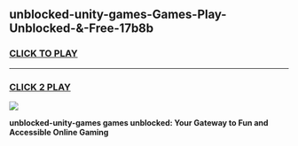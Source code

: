 
## unblocked-unity-games-Games-Play-Unblocked-&-Free-17b8b
<h3>
<a href="https://premium76.site?title=unblocked-unity-games&ref=24A">CLICK TO PLAY</a></h3>
<hr>

<h3>
<a href="https://premium76.site?title=unblocked-unity-games&ref=24A">CLICK 2 PLAY</a>
  
</h3>

<a href="https://premium76.site?title=unblocked-unity-games&ref=24A"><img src="https://clearcache.store/games.png"></a>


**unblocked-unity-games games unblocked: Your Gateway to Fun and Accessible Online Gaming**
